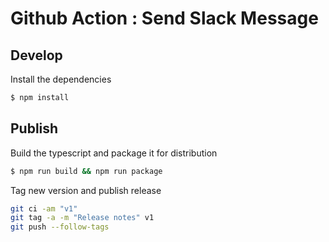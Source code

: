 # Github Action : Send Slack Message

## Develop 

Install the dependencies  
```bash
$ npm install
```

## Publish

Build the typescript and package it for distribution
```bash
$ npm run build && npm run package
```

Tag new version and publish release
```bash
git ci -am "v1"
git tag -a -m "Release notes" v1
git push --follow-tags
```